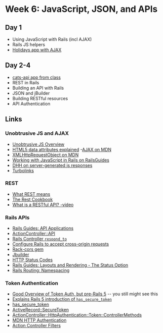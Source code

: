 # Week 6: JavaScript, JSON, and APIs

## Day 1

- Using JavaScript with Rails (incl AJAX)
- Rails JS helpers
- [Holidays app with AJAX](notes/ajax-holidays)

## Day 2-4

- [cats-api app from class](notes/cats-api)
- REST in Rails
- Building an API with Rails
- JSON and jBuilder
- Building RESTful resources
- API Authentication

## Links

### Unobtrusive JS and AJAX

- [Unobtrusive JS Overview](https://m.patrikonrails.com/a-definitive-guide-to-railss-unobtrusive-javascript-adapter-ef13bd047fff)
- [HTML5 data attributes explained](https://johnresig.com/blog/html-5-data-attributes/)
-[AJAX on MDN](https://developer.mozilla.org/en-US/docs/Web/Guide/AJAX)
- [XMLHttpRequestObject on MDN](https://developer.mozilla.org/en-US/docs/Web/API/XMLHttpRequest)
- [Working with JavaScript in Rails on RailsGuides](http://guides.rubyonrails.org/working_with_javascript_in_rails.html)
- [DHH on server-generated js responses](https://signalvnoise.com/posts/3697-server-generated-javascript-responses)
- [Turbolinks](https://github.com/turbolinks/turbolinks)

### REST

- [What REST means](https://codewords.recurse.com/issues/five/what-restful-actually-means)
- [The Rest Cookbook](http://restcookbook.com/)
- [What is a RESTful API? -video](https://youtu.be/Q-BpqyOT3a8)

### Rails APIs

- [Rails Guides: API Applications](http://guides.rubyonrails.org/api_app.html)
- [ActionController::API](http://api.rubyonrails.org/v5.2.0/classes/ActionController/API.html)
- [Rails Controller `respond_to`](http://api.rubyonrails.org/classes/ActionController/MimeResponds.html#method-i-respond_to)
- [Configure Rails to accept cross-origin requests](http://www.blog.bdauria.com/?p=427)
- [Rack-cors gem](https://github.com/cyu/rack-cors)
- [Jbuilder](https://github.com/rails/jbuilder)
- [HTTP Status Codes](http://www.restapitutorial.com/httpstatuscodes.html)
- [Rails Guides: Layouts and Rendering - The Status Option](http://guides.rubyonrails.org/layouts_and_rendering.html#the-status-option)
- [Rails Routing: Namespacing](http://guides.rubyonrails.org/routing.html#controller-namespaces-and-routing)

### Token Authentication

- [Good Overview of Token Auth, but pre-Rails 5](https://www.pluralsight.com/blog/2014/02/03/token-based-authentication-rails/) -- you still might see this
- [Explains Rails 5 introduction of `has_secure_token`](https://blog.bigbinary.com/2016/03/23/has-secure-token-to-generate-unique-random-token-in-rails-5.html)
- [has_secure_token](http://api.rubyonrails.org/classes/ActiveRecord/SecureToken/ClassMethods.html#method-i-has_secure_token)
- [ActiveRecord::SecureToken](http://api.rubyonrails.org/classes/ActiveRecord/SecureToken/ClassMethods.html)
- [ActionController::HttpAuthentication::Token::ControllerMethods](http://api.rubyonrails.org/classes/ActionController/HttpAuthentication/Token/ControllerMethods.html)
- [MDN HTTP Authentication](https://developer.mozilla.org/en-US/docs/Web/HTTP/Authentication)
- [Action Controller Filters](http://guides.rubyonrails.org/action_controller_overview.html#filters)